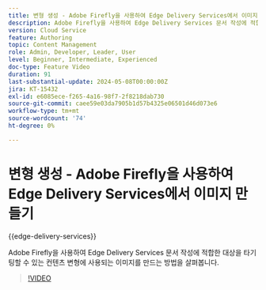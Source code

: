 ```yaml
---
title: 변형 생성 - Adobe Firefly을 사용하여 Edge Delivery Services에서 이미지 만들기
description: Adobe Firefly을 사용하여 Edge Delivery Services 문서 작성에 적합한 대상을 타기팅할 수 있는 컨텐츠 변형에 사용되는 이미지를 만드는 방법을 살펴봅니다.
version: Cloud Service
feature: Authoring
topic: Content Management
role: Admin, Developer, Leader, User
level: Beginner, Intermediate, Experienced
doc-type: Feature Video
duration: 91
last-substantial-update: 2024-05-08T00:00:00Z
jira: KT-15432
exl-id: e6085ece-f265-4a16-98f7-2f8218dab730
source-git-commit: caee59e03da7905b1d57b4325e06501d46d073e6
workflow-type: tm+mt
source-wordcount: '74'
ht-degree: 0%

---
```


# 변형 생성 - Adobe Firefly을 사용하여 Edge Delivery Services에서 이미지 만들기

{{edge-delivery-services}}

Adobe Firefly을 사용하여 Edge Delivery Services 문서 작성에 적합한 대상을 타기팅할 수 있는 컨텐츠 변형에 사용되는 이미지를 만드는 방법을 살펴봅니다.

>[!VIDEO](https://video.tv.adobe.com/v/3428794/?learn=on)
